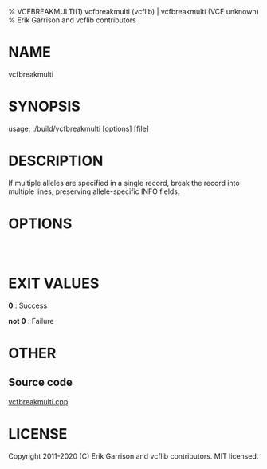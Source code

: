 % VCFBREAKMULTI(1) vcfbreakmulti (vcflib) | vcfbreakmulti (VCF unknown)
% Erik Garrison and vcflib contributors

# NAME

vcfbreakmulti

# SYNOPSIS

usage: ./build/vcfbreakmulti [options] [file]

# DESCRIPTION

If multiple alleles are specified in a single record, break the record into multiple lines, preserving allele-specific INFO fields.

# OPTIONS

```



```



# EXIT VALUES

**0**
: Success

**not 0**
: Failure

# OTHER

## Source code

[vcfbreakmulti.cpp](https://github.com/vcflib/vcflib/blob/master/src/vcfbreakmulti.cpp)

# LICENSE

Copyright 2011-2020 (C) Erik Garrison and vcflib contributors. MIT licensed.

<!--
  Created with ./scripts/bin2md.rb scripts/bin2md-template.erb
-->
